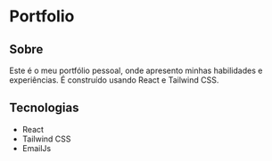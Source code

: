 # Portfolio

## Sobre

Este é o meu portfólio pessoal, onde apresento minhas habilidades e experiências. É construído usando React e Tailwind CSS.

## Tecnologias

- React
- Tailwind CSS
- EmailJs



